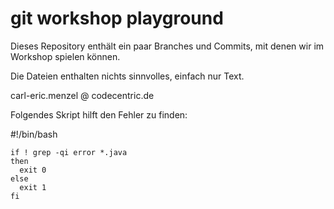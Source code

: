 # git workshop playground

Dieses Repository enthält ein paar Branches und Commits, mit denen wir im
Workshop spielen können.

Die Dateien enthalten nichts sinnvolles, einfach nur Text.

carl-eric.menzel @ codecentric.de


Folgendes Skript hilft den Fehler zu finden:

#!/bin/bash

```
if ! grep -qi error *.java
then
  exit 0
else
  exit 1
fi
```
